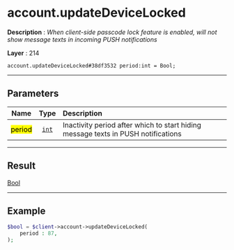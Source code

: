 # account.updateDeviceLocked

**Description** : *When client\-side passcode lock feature is enabled, will not show message texts in incoming PUSH notifications*

**Layer** : 214

```tl
account.updateDeviceLocked#38df3532 period:int = Bool;
```

---

## Parameters

| Name | Type | Description |
| :---: | :---: | :--- |
| <mark>period</mark> | [`int`](type/int) | Inactivity period after which to start hiding message texts in PUSH notifications |

---

## Result

[Bool](type/Bool)

---

## Example

```php
$bool = $client->account->updateDeviceLocked(
	period : 87,
);
```